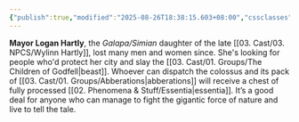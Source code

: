 ```yaml
---
{"publish":true,"modified":"2025-08-26T18:38:15.603+08:00","cssclasses":""}
---
```


**Mayor Logan Hartly**, the *Galapa/Simian* daughter of the late [[03. Cast/03. NPCS/Wylinn Hartly]], lost many men and women since. She's looking for people who'd protect her city and slay the [[03. Cast/01. Groups/The Children of Godfell\|beast]]. Whoever can dispatch the colossus and its pack of [[03. Cast/01. Groups/Abberations\|abberations]] will receive a chest of fully processed [[02. Phenomena & Stuff/Essentia\|essentia]]. It’s a good deal for anyone who can manage to fight the gigantic force of nature and live to tell the tale.
